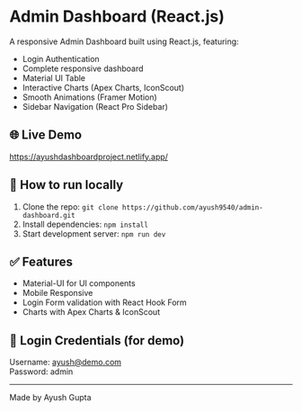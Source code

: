 # Admin Dashboard (React.js)
A responsive Admin Dashboard built using React.js, featuring:

- Login Authentication
- Complete responsive dashboard
- Material UI Table
- Interactive Charts (Apex Charts, IconScout)
- Smooth Animations (Framer Motion)
- Sidebar Navigation (React Pro Sidebar)

## 🌐 Live Demo
https://ayushdashboardproject.netlify.app/

## 🚀 How to run locally
1. Clone the repo:
   `git clone https://github.com/ayush9540/admin-dashboard.git`
2. Install dependencies:
   `npm install`
3. Start development server:
   `npm run dev`

## ✅ Features
- Material-UI for UI components
- Mobile Responsive
- Login Form validation with React Hook Form
- Charts with Apex Charts & IconScout

## 🔐 Login Credentials (for demo)
Username: ayush@demo.com  
Password: admin

---

Made by Ayush Gupta
